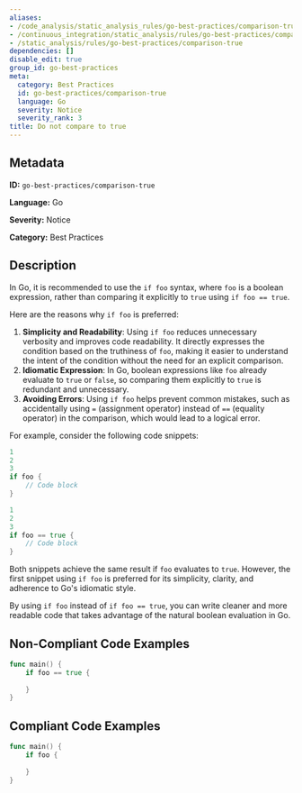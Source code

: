```yaml
---
aliases:
- /code_analysis/static_analysis_rules/go-best-practices/comparison-true
- /continuous_integration/static_analysis/rules/go-best-practices/comparison-true
- /static_analysis/rules/go-best-practices/comparison-true
dependencies: []
disable_edit: true
group_id: go-best-practices
meta:
  category: Best Practices
  id: go-best-practices/comparison-true
  language: Go
  severity: Notice
  severity_rank: 3
title: Do not compare to true
---
```

<!--  SOURCED FROM https://github.com/DataDog/datadog-static-analyzer-rule-docs -->


## Metadata
**ID:** `go-best-practices/comparison-true`

**Language:** Go

**Severity:** Notice

**Category:** Best Practices

## Description
In Go, it is recommended to use the `if foo` syntax, where `foo` is a boolean expression, rather than comparing it explicitly to `true` using `if foo == true`.

Here are the reasons why `if foo` is preferred:

1.  **Simplicity and Readability**: Using `if foo` reduces unnecessary verbosity and improves code readability. It directly expresses the condition based on the truthiness of `foo`, making it easier to understand the intent of the condition without the need for an explicit comparison.
2.  **Idiomatic Expression**: In Go, boolean expressions like `foo` already evaluate to `true` or `false`, so comparing them explicitly to `true` is redundant and unnecessary.
3.  **Avoiding Errors**: Using `if foo` helps prevent common mistakes, such as accidentally using `=` (assignment operator) instead of `==` (equality operator) in the comparison, which would lead to a logical error.

For example, consider the following code snippets:

```go
1
2
3
if foo {
    // Code block
}
```

```go
1
2
3
if foo == true {
    // Code block
}
```

Both snippets achieve the same result if `foo` evaluates to `true`. However, the first snippet using `if foo` is preferred for its simplicity, clarity, and adherence to Go's idiomatic style.

By using `if foo` instead of `if foo == true`, you can write cleaner and more readable code that takes advantage of the natural boolean evaluation in Go.

## Non-Compliant Code Examples
```go
func main() {
    if foo == true {
        
    }
}
```

## Compliant Code Examples
```go
func main() {
    if foo {
        
    }
}
```
